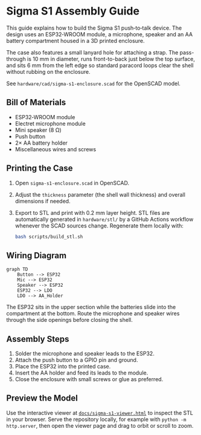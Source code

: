 # Sigma S1 Assembly Guide

This guide explains how to build the Sigma S1 push‑to‑talk device.
The design uses an ESP32‑WROOM module, a microphone, speaker and
an AA battery compartment housed in a 3D printed enclosure.

The case also features a small lanyard hole for attaching a strap. The pass-through is 10 mm in
diameter, runs front-to-back just below the top surface, and sits 6 mm from the left edge so
standard paracord loops clear the shell without rubbing on the enclosure.

See `hardware/cad/sigma-s1-enclosure.scad` for the OpenSCAD model.

## Bill of Materials

- ESP32‑WROOM module
- Electret microphone module
- Mini speaker (8 Ω)
- Push button
- 2× AA battery holder
- Miscellaneous wires and screws

## Printing the Case

1. Open `sigma-s1-enclosure.scad` in OpenSCAD.
2. Adjust the `thickness` parameter (the shell wall thickness) and overall dimensions if needed.
3. Export to STL and print with 0.2 mm layer height.
   STL files are automatically generated in `hardware/stl/` by a
   GitHub Actions workflow whenever the SCAD sources change.
   Regenerate them locally with:

   ```bash
   bash scripts/build_stl.sh
   ```

## Wiring Diagram

```
graph TD
    Button --> ESP32
    Mic --> ESP32
    Speaker --> ESP32
    ESP32 --> LDO
    LDO --> AA_Holder
```

The ESP32 sits in the upper section while the batteries slide into the
compartment at the bottom. Route the microphone and speaker wires through
the side openings before closing the shell.

## Assembly Steps

1. Solder the microphone and speaker leads to the ESP32.
2. Attach the push button to a GPIO pin and ground.
3. Place the ESP32 into the printed case.
4. Insert the AA holder and feed its leads to the module.
5. Close the enclosure with small screws or glue as preferred.

## Preview the Model

Use the interactive viewer at
[`docs/sigma-s1-viewer.html`](sigma-s1-viewer.html) to inspect the STL in
your browser. Serve the repository locally, for example with
`python -m http.server`, then open the viewer page and drag to orbit or
scroll to zoom.
